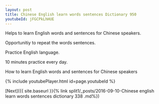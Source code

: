 ```yaml
---
layout: post
title: Chinese English learn words sentences Dictionary 950 
youtubeId: jFGCPkLhHUE
---
```

 
 
Helps to learn English words and sentences for Chinese speakers.

Opportunitiy to repeat the words sentences. 

Practice English language. 
 
10 minutes practice every day. 
 
How to learn English words and sentences for Chinese speakers 
 
{% include youtubePlayer.html id=page.youtubeId %}
 
 
[Next]({{ site.baseurl }}{% link  split1/_posts/2016-09-10-Chinese english learn words sentences dictionary 338 .md%})
 
